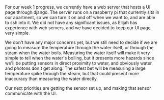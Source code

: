For our week 1 progress, we currently have a web server that hosts a UI page through django.  The server runs on a raspberry pi that currently sits in
our apartment, so we can turn it on and off when we want to, and are able to ssh into it.  We did not have any significant issues, as Elijah
has experience with web servers, and we have decided to keep our UI page very simple.

We don't have any major concerns yet, but we still need to decide if we are going to measure the temperature through the water itself, or through the steam
when the water boils.  Measuring the water itself will make it very simple to tell when the water's boiling, but it presents more hazards since we'll be putting
sensors in direct proximity to water, and obviously water and photons don't get along.  The safest bet will be measuring a large temperature spike through the steam,
but that could present more inaccuracy than measuring the water directly.

Our next priorities are getting the sensor set up, and making that sensor communicate with the UI.
